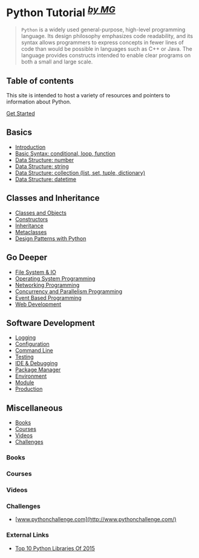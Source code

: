 # Python Tutorial <sup><i><a href="http://magizbox.com/">by MG</a></i></sup>

> `Python` is a widely used general-purpose, high-level programming language. Its design philosophy emphasizes code readability, and its syntax allows programmers to express concepts in fewer lines of code than would be possible in languages such as C++ or Java.
> The language provides constructs intended to enable clear programs on both a small and large scale.

## Table of contents

This site is intended to host a variety of resources and pointers to information about Python. 

[<span class="fa fa-cloud-download"></span> Get Started](get_started.md)

## Basics

* [Introduction](tutorials.md)
* [Basic Syntax: conditional, loop, function](basic_syntax.md)
* [Data Structure: number](datastructure_number.md)
* [Data Structure: string](datastructure_string.md)
* [Data Structure: collection (list, set, tuple, dictionary)](datastructure_collection.md)
* [Data Structure: datetime](datastructure_time.md)

## Classes and Inheritance

* [Classes and Objects](oop.md#classes-and-objects)
* [Constructors](oop.md#constructors-__init__)
* [Inheritance](oop.md##inheritance)
* [Metaclasses](metaclasses.md)
* [Design Patterns with Python](design_patterns.md)

## Go Deeper

* [File System & IO](io.md)
* [Operating System Programming](os.md)
* [Networking Programming](networking.md)
* [Concurrency and Parallelism Programming](concurrency_parallelism.md)
* [Event Based Programming](event_based.md)
* [Web Development](web.md)

## Software Development

* [Logging](logging.md)
* [Configuration](configuration.md)
* [Command Line](command_line.md)
* [Testing](test.md)
* [IDE & Debugging](ide.md)
* [Package Manager](package_manager.md)
* [Environment](environment.md)
* [Module](module.md)
* [Production](production.md)

## Miscellaneous 

* [Books](#books)
* [Courses](#courses)
* [Videos](#videos)
* [Challenges](#challenges)

### Books

<div class="books" gid="1gQFMXZtynpuTenoOQNGCHttArT4NspTWcyJQr5ps9Mk"></div>
<div class="clearfix"></div>

### Courses

<div class="courses" gid="1frO9QYhgsXbMzcyXoA4czWkxTWF8RBTJVf9uoO1rElU"></div>
<div class="clearfix"></div>

### Videos

<div class="videos" gid="1WMjweKiok6GnxZr9sIPx32RqgdYIQXSaI9gqs3A9TWI"></div>
<div class="clearfix"></div>

### Challenges

* [www.pythonchallenge.com](http://www.pythonchallenge.com/)

### External Links

* [Top 10 Python Libraries Of 2015](http://blog.tryolabs.com/2015/12/15/top-10-python-libraries-of-2015/)

